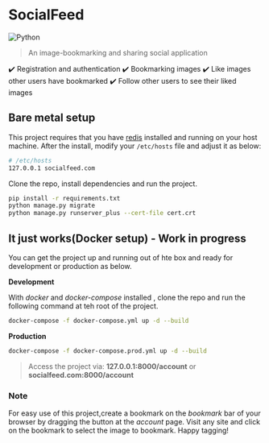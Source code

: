 # SocialFeed

![Python](https://img.shields.io/badge/Python-3.10-green?style=flat)

> An image-bookmarking and sharing social application

:heavy_check_mark: Registration and authentication
:heavy_check_mark: Bookmarking images
:heavy_check_mark: Like images other users have bookmarked
:heavy_check_mark: Follow other users to see their liked images

## Bare metal setup

This project requires that you have [redis](https://redis.io/) installed and running on your host machine.
After the install, modify your `/etc/hosts` file and adjust it as below:

```bash
# /etc/hosts
127.0.0.1 socialfeed.com
```

Clone the repo, install dependencies and run the project.
```bash
pip install -r requirements.txt
python manage.py migrate
python manage.py runserver_plus --cert-file cert.crt
```

## It just works(Docker setup) - Work in progress

You can get the project up and running out of hte box and ready for development or production as below.

**Development**

With *docker* and *docker-compose* installed , clone the repo and run the following command at teh root of the project.
```bash
docker-compose -f docker-compose.yml up -d --build

```

**Production**

```bash
docker-compose -f docker-compose.prod.yml up -d --build

```

> Access the project via: **127.0.0.1:8000/account** or **socialfeed.com:8000/account**


### Note
For easy use of this project,create a bookmark on the *bookmark* bar of your browser by dragging the button at the *account* page.
Visit any site and click on the bookmark to select the image to bookmark. Happy tagging!
